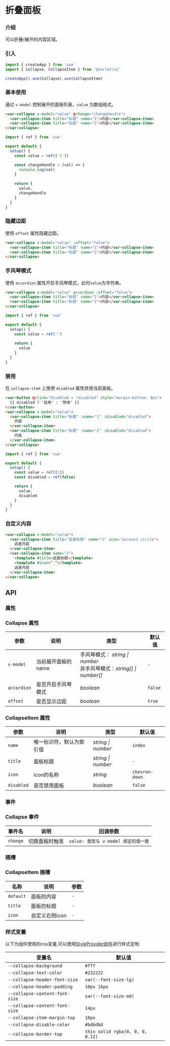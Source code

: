 # 折叠面板

### 介绍

可以折叠/展开的内容区域。

### 引入

```js
import { createApp } from 'vue'
import { Collapse, CollapseItem } from '@varlet/ui'

createApp().use(Collapse).use(CollapseItem)
```

### 基本使用

通过 `v-model` 控制展开的面板列表，`value` 为数组格式。

```html
<var-collapse v-model="value" @change="changeHandle">
  <var-collapse-item title="标题" name="1">内容</var-collapse-item>
  <var-collapse-item title="标题" name="2">内容</var-collapse-item>
</var-collapse>
```
```javascript
import { ref } from 'vue'

export default {
  setup() {
    const value = ref(['1'])

    const changeHandle = (val) => {
      console.log(val)
    }
    
    return {
      value,
      changeHandle
    }
  }
}
```

### 隐藏边距

使用 `offset` 属性隐藏边距。

```html
<var-collapse v-model="value" :offset="false">
  <var-collapse-item title="标题" name="1">内容</var-collapse-item>
  <var-collapse-item title="标题" name="2">内容</var-collapse-item>
</var-collapse>
```

### 手风琴模式

使用 `accordion` 属性开启手风琴模式，此时`value`为字符串。

```html
<var-collapse v-model="value" accordion :offset="false">
  <var-collapse-item title="标题" name="1">内容</var-collapse-item>
  <var-collapse-item title="标题" name="2">内容</var-collapse-item>
</var-collapse>
```
```javascript
import { ref } from 'vue'

export default {
  setup() {
    const value = ref('')
    
    return {
      value
    }
  }
}
```

### 禁用

在 `collapse-item` 上使用 `disabled` 属性禁用当前面板。

```html
<var-button @click="disabled = !disabled" style="margin-bottom: 8px">
  {{ disabled ? '启用' : '禁用' }}
</var-button>
<var-collapse v-model="value">
  <var-collapse-item title="标题" :name="1" :disabled="disabled">
    内容
  </var-collapse-item>
  <var-collapse-item title="标题" :name="2" :disabled="disabled">
    内容
  </var-collapse-item>
</var-collapse>
```
```javascript
import { ref } from 'vue'

export default {
  setup() {
    const value = ref([1])
    const disabled = ref(false)

    return {
      value,
      disabled
    }
  }
}
```

### 自定义内容

```html
<var-collapse v-model="value">
  <var-collapse-item title="这是标题" name="1" icon="account-circle">
    这是内容
  </var-collapse-item>
  <var-collapse-item name="2">
    <template #title>这是标题</template>
    <template #icon>^_^</template>
    这是内容
  </var-collapse-item>
</var-collapse>
```

## API

### 属性

### Collapse 属性

| 参数 | 说明 | 类型 | 默认值 |
| ----- | -------------- | -------- | ---------- |
| `v-model` | 当前展开面板的 name | 手风琴模式： _string \| number_<br> 非手风琴模式：_string[] \| number[]_ | `-` |
| `accordion` | 是否开启手风琴模式 | _boolean_ | `false` |
| `offset` | 是否显示边距 | _boolean_ | `true` |

### CollapseItem 属性

| 参数 | 说明 | 类型 | 默认值 |
| ----- | -------------- | -------- | ---------- |
| `name` | 唯一标识符，默认为索引值 | _string \| number_| `index` |
| `title` | 面板标题 | _string \| number_| `-` |
| `icon` | icon的名称 | _string_ | `chevron-down` |
| `disabled` | 是否禁用面板 | _boolean_ | `false` |

### 事件

### Collapse 事件

| 事件名 | 说明 | 回调参数 |
| ----- | -------------- | -------- |
| `change` | 切换面板时触发| `value: 类型与 v-model 绑定的值一致` |

### 插槽

### CollapseItem 插槽

| 名称 | 说明 | 参数 |
| ----- | -------------- | -------- |
| `default` | 面板的内容 | `-` |
| `title` | 面板的标题 | `-` |
| `icon` | 自定义右侧icon | `-` |

### 样式变量
以下为组件使用的css变量,可以使用[StyleProvider组件](#/zh-CN/style-provider)进行样式定制

| 变量名 | 默认值 |
| --- | --- |
| `--collapse-background` | `#fff` |
| `--collapse-text-color` | `#232222` |
| `--collapse-header-font-size` | `var(--font-size-lg)` |
| `--collapse-header-padding` | `10px 16px` |
| `--collapse-content-font-size` | `var(--font-size-md)` |
| `--collapse-content-font-size` | `14px` |
| `--collapse-item-margin-top` | `16px` |
| `--collapse-disable-color` | `#bdbdbd` |
| `--collapse-border-top` | `thin solid rgba(0, 0, 0, 0.12)` |
